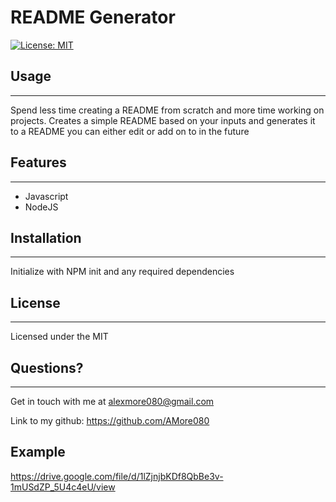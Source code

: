 # README Generator
[![License: MIT](https://img.shields.io/badge/License-MIT-yellow.svg)](https://opensource.org/licenses/MIT) 
## Usage
---
Spend less time creating a README from scratch and more time working on projects. Creates a simple README based on your inputs and generates it to a README you can either edit or add on to in the future

## Features
---
- Javascript
- NodeJS

## Installation
---
Initialize with NPM init and any required dependencies

## License
---
Licensed under the MIT

## Questions?
---
Get in touch with me at alexmore080@gmail.com

Link to my github: https://github.com/AMore080

## Example
https://drive.google.com/file/d/1lZjnjbKDf8QbBe3v-1mUSdZP_5U4c4eU/view
